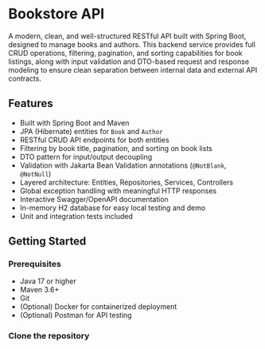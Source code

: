 # Bookstore API

A modern, clean, and well-structured RESTful API built with Spring Boot, designed to manage books and authors. This backend service provides full CRUD operations, filtering, pagination, and sorting capabilities for book listings, along with input validation and DTO-based request and response modeling to ensure clean separation between internal data and external API contracts.

## Features

- Built with Spring Boot and Maven
- JPA (Hibernate) entities for `Book` and `Author`
- RESTful CRUD API endpoints for both entities
- Filtering by book title, pagination, and sorting on book lists
- DTO pattern for input/output decoupling
- Validation with Jakarta Bean Validation annotations (`@NotBlank`, `@NotNull`)
- Layered architecture: Entities, Repositories, Services, Controllers
- Global exception handling with meaningful HTTP responses
- Interactive Swagger/OpenAPI documentation
- In-memory H2 database for easy local testing and demo
- Unit and integration tests included

## Getting Started

### Prerequisites

- Java 17 or higher
- Maven 3.6+
- Git
- (Optional) Docker for containerized deployment
- (Optional) Postman for API testing

### Clone the repository

